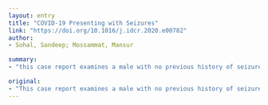 ```yaml
---
layout: entry
title: "COVID-19 Presenting with Seizures"
link: "https://doi.org/10.1016/j.idcr.2020.e00782"
author:
- Sohal, Sandeep; Mossammat, Mansur

summary:
- "this case report examines a male with no previous history of seizures initially admitting to the medical service later upgraded to ICU after respiratory failure developing multiple episodes of seizures. Laboratory values on admission, neurological investigations, as well as review of current literature on COVID-19 encephalitis are provided. This case report is a case report on a man with no prior history. The male has no previous experience of seizures, but has no history of respiratory failure. It also examines the history of the male with seizures initially admitted to the ICU a patient with no history initially admitted to the hospital. a previous history later upgraded."

original:
- "This case report examines a male with no previous history of seizures initially admitting to the medical service later upgraded to ICU after respiratory failure developing multiple episodes of seizures. Laboratory values on admission, neurological investigations, as well as review of current literature on COVID-19 encephalitis is provided."
---
```


